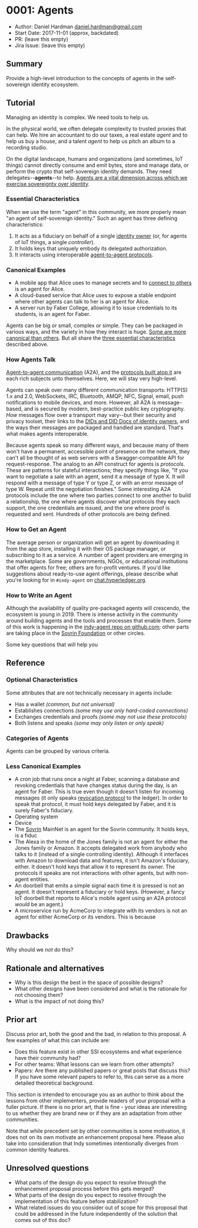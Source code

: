 # 0001: Agents
- Author: Daniel Hardman <daniel.hardman@gmail.com>
- Start Date: 2017-11-01 (approx, backdated)
- PR: (leave this empty)
- Jira Issue: (leave this empty)

## Summary
[summary]: #summary

Provide a high-level introduction to the concepts of agents in
the self-sovereign identity ecosystem.

## Tutorial
[tutorial]: #tutorial

Managing an identity is complex. We need tools to help us.

In the physical world, we often delegate complexity to trusted proxies
that can help. We hire an accountant to do our taxes, a real estate
_agent_ and to help us buy a house, and a talent _agent_ to help us
pitch an album to a recording studio.

On the digital landscape, humans and organizations (and sometimes,
IoT things) cannot directly consume and emit bytes, store and manage
data, or perform the crypto that self-sovereign identity demands.
They need delegates--__agents__--to help. [Agents are a vital
dimension across which we exercise sovereignty over identity](
https://medium.com/evernym/three-dimensions-of-identity-bc06ae4aec1c).

### Essential Characteristics

When we use the term "agent" in this community, we more properly mean
"an agent of self-sovereign identity." Such an agent has three defining
characteristics:

1. It acts as a fiduciary on behalf of a single [identity owner](
https://docs.google.com/document/d/1gfIz5TT0cNp2kxGMLFXr19x1uoZsruUe_0glHst2fZ8/edit#heading=h.2e5lma3u6c9g)
(or, for agents of IoT things, a single _controller_). 
2. It holds keys that uniquely embody its delegated authorization.
3. It interacts using interoperable [agent-to-agent protocols](
https://github.com/hyperledger/indy-hipe/pull/69).

### Canonical Examples

* A mobile app that Alice uses to manage secrets and to [connect
to others](https://github.com/hyperledger/indy-hipe/pull/54) is an
agent for Alice.
* A cloud-based service that Alice uses to expose a stable endpoint
where other agents can talk to her is an agent for Alice.
* A server run by Faber College, allowing it to issue credentials
to its students, is an agent for Faber.

Agents can be big or small, complex or simple. They can be packaged
in various ways, and the variety in how they interact is huge. [Some
are more canonical than others](#less-canonical-examples). But all
share the [three essential characteristics](#essential-characteristics)
described above.

### How Agents Talk

[Agent-to-agent communication](x) (A2A), and the [protocols built atop
it](https://github.com/hyperledger/indy-hipe/pull/69) are each rich
subjects unto themselves. Here, we will stay very high-level.

Agents can speak over many different communication transports: HTTP(S)
1.x and 2.0, WebSockets, IRC, Bluetooth, AMQP, NFC, Signal, email, push
notifications to mobile devices, and more. However, all A2A is
message-based, and is secured by modern, best-practice public key
cryptography. _How_ messages flow over a transport may vary--but their
security and privacy toolset, their links to the [DIDs and DID Docs of
identity owners](https://w3c-ccg.github.io/did-spec/), and the ways
their messages are packaged and handled are standard. That's what makes
agents interoperable.

Because agents speak so many different ways, and because many of them
won't have a permanent, accessible point of presence on the network, they
can't all be thought of as web servers with a Swagger-compatible API
for request-response. The analog to an API construct for agents is
_protocols_. These are patterns for stateful interactions; they specify
things like, "If you want to negotiate a sale with an agent, send it a
message of type X. It will respond with a message of type Y or type Z,
or with an error message of type W. Repeat until the negotiation
finishes." Some interesting A2A protocols include the one where two
parties connect to one another to build a relationship, the one where
agents discover what protocols they each support, the one credentials
are issued, and the one where proof is requested and sent.
Hundreds of other protocols are being defined.

### How to Get an Agent

The average person or organization will get an agent by downloading it
from the app store, installing it with their OS package manager, or
subscribing to it as a service. A number of agent providers are
emerging in the marketplace. Some are governments, NGOs, or educational
institutions that offer agents for free; others are for-profit
ventures. If you'd like suggestions about ready-to-use agent offerings,
please describe what you're looking for in `#indy-agent` on
[chat.hyperledger.org](https://chat.hyperledger.org).

### How to Write an Agent

Although the availability of quality pre-packaged agents will crescendo,
the ecosystem is young in 2019. There is intense activity in the
community around building agents and the tools and processes that
enable them. Some of this work is happening in the [indy-agent repo
on github.com](https://github.com/hyperledger/indy-agent); other parts
are taking place in the [Sovrin Foundation](https://sovrin.org) or
other circles.

Some key questions that will help you 



## Reference
[reference]: #reference

### Optional Characteristics

Some attributes that are not technically necessary in agents
include:

* Has a wallet _(common, but not universal)_
* Establishes connections _(some may use only hard-coded connections)_
* Exchanges credentials and proofs _(some may not use these protocols)_
* Both listens and speaks _(some may only listen or only speak)_

### Categories of Agents

Agents can be grouped by various criteria.

### Less Canonical Examples

* A cron job that runs once a night at Faber, scanning a database
and revoking credentials that have changes status during the day,
is an agent for Faber. This is true even though it doesn't listen
for incoming messages (it only speaks [revocation protocol](
../0011-cred-revocation/README.md) to the ledger). In order to
speak that protocol, it must hold keys delegated by Faber, and it
is surely Faber's fiduciary.
* Operating system
* Device
* The [Sovrin](https://sovrin.org) MainNet is an agent for the
Sovrin community. It holds keys, is a
fiduc
* The Alexa in the home of the Jones family is not an agent for
either the Jones family or Amazon. It accepts delegated work from
anybody who talks to it (instead of a single controlling identity).
Although it interfaces with Amazon to download data and features,
it isn't Amazon's fiduciary, either. It doesn't hold keys that allow
it to represent its owner. The protocols it speaks are not interactions
with other agents, but with non-agent entities.
* An doorbell that emits a simple signal each time it is pressed is
not an agent. It doesn't represent a fiduciary or hold keys. (However,
a fancy IoT doorbell that reports to Alice's mobile agent using an
A2A protocol _would_ be an agent.)
* A microservice run by AcmeCorp to integrate with its vendors is
not an agent for either AcmeCorp or its vendors. This is because


## Drawbacks
[drawbacks]: #drawbacks

Why should we *not* do this?

## Rationale and alternatives
[alternatives]: #alternatives

- Why is this design the best in the space of possible designs?
- What other designs have been considered and what is the rationale for not
choosing them?
- What is the impact of not doing this?

## Prior art
[prior-art]: #prior-art

Discuss prior art, both the good and the bad, in relation to this proposal.
A few examples of what this can include are:

- Does this feature exist in other SSI ecosystems and what experience have
their community had?
- For other teams: What lessons can we learn from other attempts?
- Papers: Are there any published papers or great posts that discuss this?
If you have some relevant papers to refer to, this can serve as a more detailed
theoretical background.

This section is intended to encourage you as an author to think about the
lessons from other implementers, provide readers of your proposal with a
fuller picture. If there is no prior art, that is fine - your ideas are
interesting to us whether they are brand new or if they are an adaptation
from other communities.

Note that while precedent set by other communities is some motivation, it
does not on its own motivate an enhancement proposal here. Please also take
into consideration that Indy sometimes intentionally diverges from common
identity features.

## Unresolved questions
[unresolved]: #unresolved-questions

- What parts of the design do you expect to resolve through the
enhancement proposal process before this gets merged?
- What parts of the design do you expect to resolve through the
implementation of this feature before stabilization?
- What related issues do you consider out of scope for this 
proposal that could be addressed in the future independently of the
solution that comes out of this doc?
